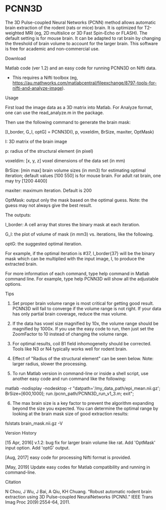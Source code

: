 # PCNN3D
The 3D Pulse-coupled Neural Networks (PCNN)  method allows automatic brain extraction of the rodent (rats or mice) brain. It is optimized for T2-weighted MRI (eg, 2D multislice or 3D Fast Spin-Echo or FLASH). The default setting is for mouse brain. It can be adapted to rat brain by changing the threshold of brain volume to account for the larger brain. This software is free for academic and non-commercial use.

Download

Matlab code (ver 1.2) and an easy code for running PCNN3D on Nifti data.

* This requires a Nifti toolbox (eg, https://au.mathworks.com/matlabcentral/fileexchange/8797-tools-for-nifti-and-analyze-image).

Usage


First load the image data as a 3D matrix into Matlab. For Analyze format, one can use the read_analyze.m in the package.

Then use the following command to generate the brain mask:

[I_border, G_I, optG] = PCNN3D(I, p, voxeldim, BrSize, maxiter, OptMask)

I: 3D matrix of the brain image

p: radius of the structural element (in pixel)

voxeldim: [x, y, z] voxel dimensions of the data set (in mm)

BrSize: [min max] brain volume sizes (in mm3) for estimating optimal iteration; default values [100 550] is for mouse brain. For adult rat brain, one may try [1200 4400]

maxiter: maximum iteration. Default is 200

OptMask: output only the mask based on the optimal guess. Note: the guess may not always give the best result.

The outputs:

I_border: A cell array that stores the binary mask at each iteration.

G_I: the plot of volume of mask (in mm3) vs. iterations, like the following.

optG: the suggested optimal iteration. 

For example, if the optimal iteration is #37, I_border{37} will be the binary mask which can be multiplied with the input image, I, to produce the extracted brain.

For more information of each command, type help command in Matlab command line. For example, type help PCNN3D will show all the adjustable options.

Tips
1. Set proper brain volume range is most critical for getting good result. PCNN3D will fail to converge if the volume range is not right. If your data has only partial brain coverage, reduce the max volume.

2. If the data has voxel size magnified by 10x, the volume range should be magnified by 1000x. If you use the easy code to run, then just set the ZoomFactor to 10 instead of changing the volume range.

3. For optimal results, coil B1 field inhomogeneity should be corrected. Tools like N3 or N4 typically works well for rodent brain.

4. Effect of "Radius of the structural element" can be seen below. Note: larger radius, slower the processing.

5. To run Matlab version in command-line or inside a shell script, use another easy code and run command like the following:

matlab -nodisplay -nodesktop -r "datpath='/my_data_path/epi_mean.nii.gz'; BrSize=[600,1000]; run /pcnn_path/PCNN3D_run_v1_3.m; exit";

6. The max brain size is a key factor to prevent the algorithm expanding beyond the size you expected. You can determine the optimal range by looking at the brain mask size of good extraction results:

fslstats brain_mask.nii.gz -V

Version History

[15 Apr, 2016] v.1.2: bug fix for larger brain volume like rat. Add 'OptMask' input option. Add 'optG' output.

[Aug, 2017] easy code for processing Nifti format is provided.

[May, 2019] Update easy codes for Matlab compatibility and running in command-line.

Citation

N Chou, J Wu, J Bai, A Qiu, KH Chuang. “Robust automatic rodent brain extraction using 3D Pulse-coupled NeuralNetworks (PCNN).” IEEE Trans Imag Proc 20(9):2554-64, 2011.

